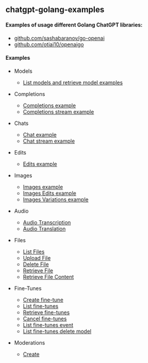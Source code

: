 ## chatgpt-golang-examples

#### Examples of usage different Golang ChatGPT libraries:
- [github.com/sashabaranov/go-openai](https://github.com/sashabaranov/go-openai)
- [github.com/otiai10/openaigo](https://github.com/otiai10/openaigo)

#### Examples
- Models
  - [List models and retrieve model examples](https://github.com/emikhalev/chatgpt-golang-examples/blob/main/models/main.go)
- Completions
  - [Completions example](https://github.com/emikhalev/chatgpt-golang-examples/blob/main/completions/main.go)
  - [Completions stream example](https://github.com/emikhalev/chatgpt-golang-examples/blob/main/completions_stream/main.go)
    
- Chats
  - [Chat example](https://github.com/emikhalev/chatgpt-golang-examples/blob/main/chat/main.go)
  - [Chat stream example](https://github.com/emikhalev/chatgpt-golang-examples/blob/chat/main.go)
- Edits
  - [Edits example](https://github.com/emikhalev/chatgpt-golang-examples/blob/main/edit/main.go)
  
- Images
  - [Images example](https://github.com/emikhalev/chatgpt-golang-examples/blob/main/images/main.go)
  - [Images Edits example](https://github.com/emikhalev/chatgpt-golang-examples/blob/main/images_edits/main.go)
  - [Images Variations example](https://github.com/emikhalev/chatgpt-golang-examples/blob/main/images_variations/main.go)

- Audio
  - [Audio Transcription](https://github.com/emikhalev/chatgpt-golang-examples/blob/main/audio_transcription/main.go)
  - [Audio Translation](https://github.com/emikhalev/chatgpt-golang-examples/blob/main/audio_translation/main.go)

- Files
  - [List Files](https://github.com/emikhalev/chatgpt-golang-examples/blob/main/files_list_file/main.go)
  - [Upload File](https://github.com/emikhalev/chatgpt-golang-examples/blob/main/files_upload_file/main.go)
  - [Delete File](https://github.com/emikhalev/chatgpt-golang-examples/blob/main/files_delete_file/main.go)
  - [Retrieve File](https://github.com/emikhalev/chatgpt-golang-examples/blob/main/files_retrieve_file/main.go)
  - [Retrieve File Content](https://github.com/emikhalev/chatgpt-golang-examples/blob/main/files_retrieve_file_content/main.go)

- Fine-Tunes
  - [Create fine-tune](https://github.com/emikhalev/chatgpt-golang-examples/blob/main/fine_tunes_create/main.go)
  - [List fine-tunes](https://github.com/emikhalev/chatgpt-golang-examples/blob/main/fine_tunes_list/main.go)
  - [Retrieve fine-tunes](https://github.com/emikhalev/chatgpt-golang-examples/blob/main/fine_tunes_retrieve/main.go)
  - [Cancel fine-tunes](https://github.com/emikhalev/chatgpt-golang-examples/blob/main/fine_tunes_cancel/main.go)
  - [List fine-tunes event](https://github.com/emikhalev/chatgpt-golang-examples/blob/main/fine_tunes_list_events/main.go)
  - [List fine-tunes delete model](https://github.com/emikhalev/chatgpt-golang-examples/blob/main/fine_tunes_delete_model/main.go)

- Moderations
  - [Create](https://github.com/emikhalev/chatgpt-golang-examples/blob/main/moderations_create/main.go)
  



